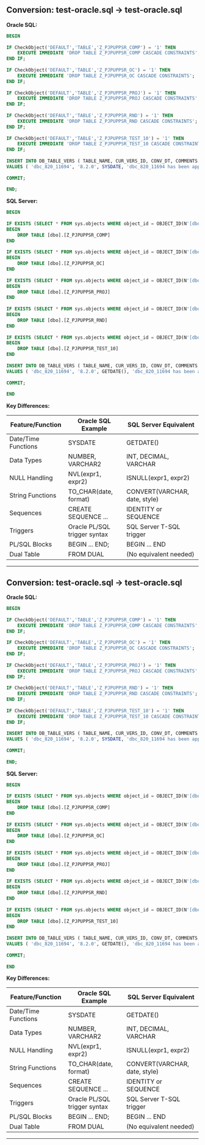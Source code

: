 
## Conversion: test-oracle.sql → test-oracle.sql

**Oracle SQL:**
```sql
BEGIN
 
IF CheckObject('DEFAULT','TABLE','Z_PJPUPPSR_COMP') = '1' THEN
	EXECUTE IMMEDIATE 'DROP TABLE Z_PJPUPPSR_COMP CASCADE CONSTRAINTS';
END IF;
 
IF CheckObject('DEFAULT','TABLE','Z_PJPUPPSR_OC') = '1' THEN
	EXECUTE IMMEDIATE 'DROP TABLE Z_PJPUPPSR_OC CASCADE CONSTRAINTS';
END IF;
 
IF CheckObject('DEFAULT','TABLE','Z_PJPUPPSR_PROJ') = '1' THEN
	EXECUTE IMMEDIATE 'DROP TABLE Z_PJPUPPSR_PROJ CASCADE CONSTRAINTS';
END IF;
 
IF CheckObject('DEFAULT','TABLE','Z_PJPUPPSR_RND') = '1' THEN
	EXECUTE IMMEDIATE 'DROP TABLE Z_PJPUPPSR_RND CASCADE CONSTRAINTS';
END IF;
 
IF CheckObject('DEFAULT','TABLE','Z_PJPUPPSR_TEST_10') = '1' THEN
	EXECUTE IMMEDIATE 'DROP TABLE Z_PJPUPPSR_TEST_10 CASCADE CONSTRAINTS';
END IF;
 
INSERT INTO DB_TABLE_VERS ( TABLE_NAME, CUR_VERS_ID, CONV_DT, COMMENTS, CONV_CP_VERS_ID, MODIFIED_BY, TIME_STAMP, ROWVERSION ) 
VALUES ( 'dbc_820_11694', '8.2.0', SYSDATE, 'dbc_820_11694 has been applied.', ' ', 'DELTEK', SYSDATE, 0 );
 
COMMIT;
 
END;
```

**SQL Server:**
```sql
BEGIN
 
IF EXISTS (SELECT * FROM sys.objects WHERE object_id = OBJECT_ID(N'[dbo].[Z_PJPUPPSR_COMP]') AND type in (N'U'))
BEGIN
	DROP TABLE [dbo].[Z_PJPUPPSR_COMP]
END
 
IF EXISTS (SELECT * FROM sys.objects WHERE object_id = OBJECT_ID(N'[dbo].[Z_PJPUPPSR_OC]') AND type in (N'U'))
BEGIN
	DROP TABLE [dbo].[Z_PJPUPPSR_OC]
END
 
IF EXISTS (SELECT * FROM sys.objects WHERE object_id = OBJECT_ID(N'[dbo].[Z_PJPUPPSR_PROJ]') AND type in (N'U'))
BEGIN
	DROP TABLE [dbo].[Z_PJPUPPSR_PROJ]
END
 
IF EXISTS (SELECT * FROM sys.objects WHERE object_id = OBJECT_ID(N'[dbo].[Z_PJPUPPSR_RND]') AND type in (N'U'))
BEGIN
	DROP TABLE [dbo].[Z_PJPUPPSR_RND]
END
 
IF EXISTS (SELECT * FROM sys.objects WHERE object_id = OBJECT_ID(N'[dbo].[Z_PJPUPPSR_TEST_10]') AND type in (N'U'))
BEGIN
	DROP TABLE [dbo].[Z_PJPUPPSR_TEST_10]
END
 
INSERT INTO DB_TABLE_VERS ( TABLE_NAME, CUR_VERS_ID, CONV_DT, COMMENTS, CONV_CP_VERS_ID, MODIFIED_BY, TIME_STAMP, ROWVERSION ) 
VALUES ( 'dbc_820_11694', '8.2.0', GETDATE(), 'dbc_820_11694 has been applied.', ' ', 'DELTEK', GETDATE(), 0 );
 
COMMIT;
 
END
```

**Key Differences:**

| Feature/Function         | Oracle SQL Example                | SQL Server Equivalent         |
|------------------------- |-----------------------------------|------------------------------|
| Date/Time Functions      | SYSDATE                           | GETDATE()                    |
| Data Types               | NUMBER, VARCHAR2                  | INT, DECIMAL, VARCHAR        |
| NULL Handling            | NVL(expr1, expr2)                 | ISNULL(expr1, expr2)         |
| String Functions         | TO_CHAR(date, format)             | CONVERT(VARCHAR, date, style)|
| Sequences                | CREATE SEQUENCE ...               | IDENTITY or SEQUENCE         |
| Triggers                 | Oracle PL/SQL trigger syntax      | SQL Server T-SQL trigger     |
| PL/SQL Blocks            | BEGIN ... END;                    | BEGIN ... END                |
| Dual Table               | FROM DUAL                         | (No equivalent needed)       |

---

## Conversion: test-oracle.sql → test-oracle.sql

**Oracle SQL:**
```sql
BEGIN
 
IF CheckObject('DEFAULT','TABLE','Z_PJPUPPSR_COMP') = '1' THEN
	EXECUTE IMMEDIATE 'DROP TABLE Z_PJPUPPSR_COMP CASCADE CONSTRAINTS';
END IF;
 
IF CheckObject('DEFAULT','TABLE','Z_PJPUPPSR_OC') = '1' THEN
	EXECUTE IMMEDIATE 'DROP TABLE Z_PJPUPPSR_OC CASCADE CONSTRAINTS';
END IF;
 
IF CheckObject('DEFAULT','TABLE','Z_PJPUPPSR_PROJ') = '1' THEN
	EXECUTE IMMEDIATE 'DROP TABLE Z_PJPUPPSR_PROJ CASCADE CONSTRAINTS';
END IF;
 
IF CheckObject('DEFAULT','TABLE','Z_PJPUPPSR_RND') = '1' THEN
	EXECUTE IMMEDIATE 'DROP TABLE Z_PJPUPPSR_RND CASCADE CONSTRAINTS';
END IF;
 
IF CheckObject('DEFAULT','TABLE','Z_PJPUPPSR_TEST_10') = '1' THEN
	EXECUTE IMMEDIATE 'DROP TABLE Z_PJPUPPSR_TEST_10 CASCADE CONSTRAINTS';
END IF;
 
INSERT INTO DB_TABLE_VERS ( TABLE_NAME, CUR_VERS_ID, CONV_DT, COMMENTS, CONV_CP_VERS_ID, MODIFIED_BY, TIME_STAMP, ROWVERSION ) 
VALUES ( 'dbc_820_11694', '8.2.0', SYSDATE, 'dbc_820_11694 has been applied.', ' ', 'DELTEK', SYSDATE, 0 );
 
COMMIT;
 
END;
```

**SQL Server:**
```sql
BEGIN
 
IF EXISTS (SELECT * FROM sys.objects WHERE object_id = OBJECT_ID(N'[dbo].[Z_PJPUPPSR_COMP]') AND type in (N'U'))
BEGIN
	DROP TABLE [dbo].[Z_PJPUPPSR_COMP]
END
 
IF EXISTS (SELECT * FROM sys.objects WHERE object_id = OBJECT_ID(N'[dbo].[Z_PJPUPPSR_OC]') AND type in (N'U'))
BEGIN
	DROP TABLE [dbo].[Z_PJPUPPSR_OC]
END
 
IF EXISTS (SELECT * FROM sys.objects WHERE object_id = OBJECT_ID(N'[dbo].[Z_PJPUPPSR_PROJ]') AND type in (N'U'))
BEGIN
	DROP TABLE [dbo].[Z_PJPUPPSR_PROJ]
END
 
IF EXISTS (SELECT * FROM sys.objects WHERE object_id = OBJECT_ID(N'[dbo].[Z_PJPUPPSR_RND]') AND type in (N'U'))
BEGIN
	DROP TABLE [dbo].[Z_PJPUPPSR_RND]
END
 
IF EXISTS (SELECT * FROM sys.objects WHERE object_id = OBJECT_ID(N'[dbo].[Z_PJPUPPSR_TEST_10]') AND type in (N'U'))
BEGIN
	DROP TABLE [dbo].[Z_PJPUPPSR_TEST_10]
END
 
INSERT INTO DB_TABLE_VERS ( TABLE_NAME, CUR_VERS_ID, CONV_DT, COMMENTS, CONV_CP_VERS_ID, MODIFIED_BY, TIME_STAMP, ROWVERSION ) 
VALUES ( 'dbc_820_11694', '8.2.0', GETDATE(), 'dbc_820_11694 has been applied.', ' ', 'DELTEK', GETDATE(), 0 );
 
COMMIT;
 
END
```

**Key Differences:**

| Feature/Function         | Oracle SQL Example                | SQL Server Equivalent         |
|------------------------- |-----------------------------------|------------------------------|
| Date/Time Functions      | SYSDATE                           | GETDATE()                    |
| Data Types               | NUMBER, VARCHAR2                  | INT, DECIMAL, VARCHAR        |
| NULL Handling            | NVL(expr1, expr2)                 | ISNULL(expr1, expr2)         |
| String Functions         | TO_CHAR(date, format)             | CONVERT(VARCHAR, date, style)|
| Sequences                | CREATE SEQUENCE ...               | IDENTITY or SEQUENCE         |
| Triggers                 | Oracle PL/SQL trigger syntax      | SQL Server T-SQL trigger     |
| PL/SQL Blocks            | BEGIN ... END;                    | BEGIN ... END                |
| Dual Table               | FROM DUAL                         | (No equivalent needed)       |

---
